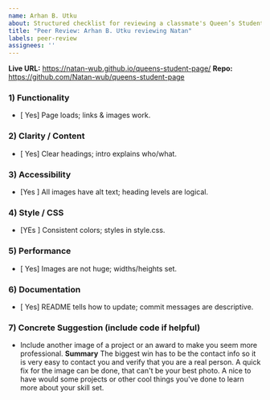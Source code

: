 ```yaml
---
name: Arhan B. Utku
about: Structured checklist for reviewing a classmate's Queen’s Student Page
title: "Peer Review: Arhan B. Utku reviewing Natan"
labels: peer-review
assignees: ''
---
```


**Live URL:** https://natan-wub.github.io/queens-student-page/
**Repo:** https://github.com/Natan-wub/queens-student-page

### 1) Functionality
- [ Yes] Page loads; links & images work.

### 2) Clarity / Content
- [ Yes] Clear headings; intro explains who/what.

### 3) Accessibility
- [Yes ] All images have alt text; heading levels are logical.

### 4) Style / CSS
- [YEs ] Consistent colors; styles in style.css.

### 5) Performance
- [ Yes] Images are not huge; widths/heights set.

### 6) Documentation
- [ Yes] README tells how to update; commit messages are descriptive.

### 7) Concrete Suggestion (include code if helpful)
- Include another image of a project or an award to make you seem more professional.
**Summary** The biggest win has to be the contact info so it is very easy to contact you and verify that you are a real person. A quick fix for the image can be done, that can't be your best photo. A nice to have would some projects or other cool things you've done to learn more about your skill set.
